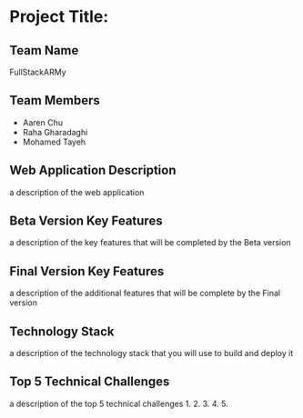 # Project Title:
## Team Name
FullStackARMy

## Team Members
- Aaren Chu
- Raha Gharadaghi
- Mohamed Tayeh

## Web Application Description
a description of the web application

## Beta Version Key Features
a description of the key features that will be completed by the Beta version

## Final Version Key Features
a description of the additional features that will be complete by the Final version

## Technology Stack
a description of the technology stack that you will use to build and deploy it

## Top 5 Technical Challenges
a description of the top 5 technical challenges
1. 
2. 
3. 
4. 
5. 